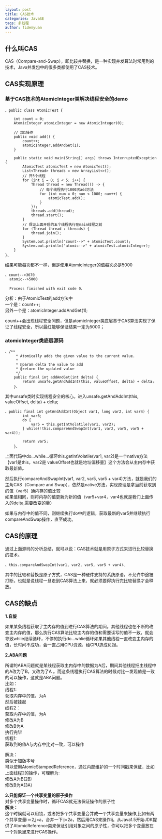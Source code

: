 ```yaml
---
layout: post
title: CAS技术
categories: JavaSE
tags: 多线程
author: fidemyuan
---
```


## 什么叫CAS

CAS（Compare-and-Swap），即比较并替换，是一种实现并发算法时常用到的技术，Java并发包中的很多类都使用了CAS技术。

## CAS实现原理

### 基于CAS技术的AtomicInteger类解决线程安全的demo

	、public class AtomicTest {
	
	    int count = 0;
	    AtomicInteger atomicInteger = new AtomicInteger(0);
	
	    // 加1操作
	    public void add() {
	        count++;
	        atomicInteger.addAndGet(1);
	    }
	
	    public static void main(String[] args) throws InterruptedException {
	        AtomicTest atomicTest = new AtomicTest();
	        List<Thread> threads = new ArrayList<>();
	        // 开5个线程
	        for (int i = 0; i < 5; i++) {
	            Thread thread = new Thread(() -> {
	                // 每个线程执行1000次add方法
	                for (int num = 0; num < 1000; num++) {
	                    atomicTest.add();
	                }
	            });
	            threads.add(thread);
	            thread.start();
	        }
	        // 保证上面开启的五个线程执行在main线程之前
	        for (Thread thread : threads) {
	            thread.join();
	        }
	        System.out.println("count-->" + atomicTest.count);
	        System.out.println("atomic-->" + atomicTest.atomicInteger);
	    }
	}、

 结果可能每次都不一样，但是使用AtomicInteger的值每次必是5000
	
	、count-->3670
	  atomic-->5000
	
	  Process finished with exit code 0、

分析：由于AtomicTest的add方法中<br>
一个是：count++;<br>
另外一个是：atomicInteger.addAndGet(1);<br>

count++会出现线程安全问题，但是atomicInteger类底层基于CAS算法实现了保证了线程安全，所以最红能够保证结果一定为5000；<br>

### atomicInteger类底层源码

	、/**
	     * Atomically adds the given value to the current value.
	     *
	     * @param delta the value to add
	     * @return the updated value
	     */
	    public final int addAndGet(int delta) {
	        return unsafe.getAndAddInt(this, valueOffset, delta) + delta;
	    }、


其中unsafe类时实现线程安全的核心。进入unsafe.getAndAddInt(this, valueOffset, delta) + delta;

	、public final int getAndAddInt(Object var1, long var2, int var4) {
	        int var5;
	        do {
	            var5 = this.getIntVolatile(var1, var2);
	        } while(!this.compareAndSwapInt(var1, var2, var5, var5 + var4));
	
	        return var5;
	    }、

上面代码中do...while...循环this.getIntVolatile(var1, var2)是一个native方法【var1是this，var2是 valueOffset也就是地址偏移量】这个方法会从主内存中获取最新值。<br>

然后执行compareAndSwapInt(var1, var2, var5, var5 + var4)方法，就是我们的主角CAS（Compare and Swap），依然是native方法，实现原理是拿当前获取到的值（var5）通内存的值比较<br>
如果值相同，则将内存的值更新为新的值（var5+var4，var4也就是我们上面传入的delta,需要改变的量）<br>

如果与内存中的值不同，则继续执行do中的逻辑，获取最新的var5并继续执行compareAndSwap操作，直至成功。<br>

## CAS的原理

通过上面源码的分析总结，就可以说：CAS技术就是用原子方式来进行比较替换的技术。

	、this.compareAndSwapInt(var1, var2, var5, var5 + var4)、

其中的比较和替换是原子方式，CAS是一种硬件支持的系统原语，不允许中途被打断。也就是说线程一旦走到CAS算法上来，就必须要得执行完比较替换才会释放。

## CAS的缺点

**1.自旋**<br>

如果某条线程获取了主内存的值到进行CAS算法的期间，其他线程也在不断的改变主内存的值，那么执行CAS算法比较主内存的值和需要读写的值不一致，就会导致whlie继续循环，不停的执行do...whlie循环如果其他线程一直改变主内存的值，长时间不成功，会一直占用CPU资源，给CPU造成负担。<br>

**2.ABA问题**<br>

所谓的ABA问题就是某线程获取主内存中的数据为A后，期间其他线程把主线程中的A改为了B，又改为了A
。而这条线程执行CAS算法的时候对比一发现值是一致的可以操作，这就是ABA问题。<br>
比如：<br>
线程1:<br>
获取内存中的值，为A<br>
然后被挂起<br>
线程2：<br>
获取内存中的值，为A<br>
修改A为B<br>
修改B为A<br>
执行完毕<br>
线程1:<br>
获取到的值A与内存中比对一致，可以操作<br>

解决：<br>
类似于加版本号<br>
可以使用AtomicStampedReference，通过内部维护的一个时间戳来保证，比如上面线程2的操作，可理解为:<br>
修改A为B(2B)<br>
修改B为A(3A）<br>


**3.只能保证一个共享变量的原子操作**<br>
对多个共享变量操作时，循环CAS就无法保证操作的原子性<br>
**解决：**<br>
这个时候就可以用锁，或者把多个共享变量合并成一个共享变量来操作,比如有两个共享变量i＝2,j=a，合并一下ij=2a，然后用CAS来操作ij。从Java1.5开始JDK提供了AtomicReference类来保证引用对象之间的原子性，你可以把多个变量放在一个对象里来进行CAS操作。<br>
